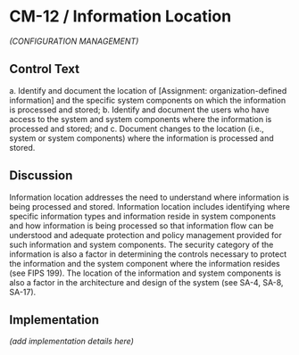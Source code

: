 # CM-12 / Information Location

_(CONFIGURATION MANAGEMENT)_

## Control Text


a. Identify and document the location of [Assignment: organization-defined information] and the specific system components on which the information is processed and stored;
b. Identify and document the users who have access to the system and system components where the information is processed and stored; and
c. Document changes to the location (i.e., system or system components) where the information is processed and stored.

## Discussion

Information location addresses the need to understand where information is being processed and stored. Information location includes identifying where specific information types and information reside in system components and how information is being processed so that information flow can be understood and adequate protection and policy management provided for such information and system components. The security category of the information is also a factor in determining the controls necessary to protect the information and the system component where the information resides (see FIPS 199). The location of the information and system components is also a factor in the architecture and design of the system (see SA-4, SA-8, SA-17).

## Implementation

_(add implementation details here)_